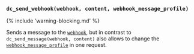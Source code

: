 ### `dc_send_webhook(webhook, content, webhook_message_profile)`

{% include 'warning-blocking.md' %}

Sends a message to the [`webhook`](/values/webhook.md),
but in contrast to `dc_send_message(webhook, content)`
also allows to change the
[`webhook_message_profile`](/parsables/webhooks/webhook-message-profile.md)
in one request.
